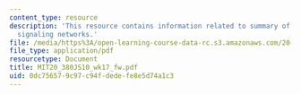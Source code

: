 ```yaml
---
content_type: resource
description: 'This resource contains information related to summary of the workshop:
  signaling networks.'
file: /media/https%3A/open-learning-course-data-rc.s3.amazonaws.com/20-380j-biological-engineering-design-spring-2010/0dc756579c97c94fdedefe8e5d74a1c3_MIT20_380JS10_wk17_fw.pdf
file_type: application/pdf
resourcetype: Document
title: MIT20_380JS10_wk17_fw.pdf
uid: 0dc75657-9c97-c94f-dede-fe8e5d74a1c3
---
```

